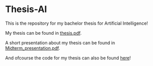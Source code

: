 # Thesis-AI

This is the repository for my bachelor thesis for Artificial Intelligence!

My thesis can be found in [thesis.pdf](thesis.pdf).

A short presentation about my thesis can be found in [Midterm_presentation.pdf](Midterm_presentation.pdf).

And ofcourse the code for my thesis can also be found [here](/Code)!
